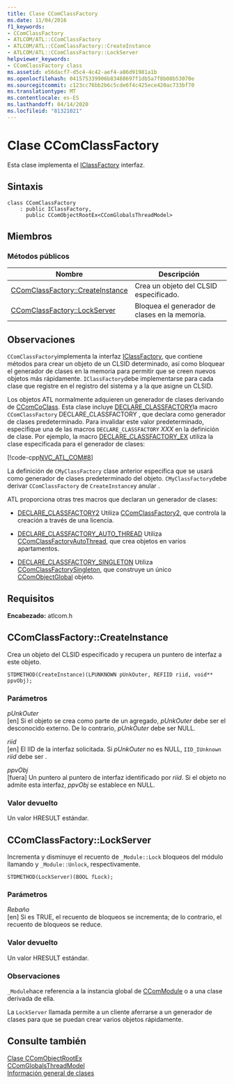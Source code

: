 ```yaml
---
title: Clase CComClassFactory
ms.date: 11/04/2016
f1_keywords:
- CComClassFactory
- ATLCOM/ATL::CComClassFactory
- ATLCOM/ATL::CComClassFactory::CreateInstance
- ATLCOM/ATL::CComClassFactory::LockServer
helpviewer_keywords:
- CComClassFactory class
ms.assetid: e56dacf7-d5c4-4c42-aef4-a86d91981a1b
ms.openlocfilehash: 041575339906b83488697f1db5a7f8b08b53070e
ms.sourcegitcommit: c123cc76bb2b6c5cde6f4c425ece420ac733bf70
ms.translationtype: MT
ms.contentlocale: es-ES
ms.lasthandoff: 04/14/2020
ms.locfileid: "81321021"
---
```

# <a name="ccomclassfactory-class"></a>Clase CComClassFactory

Esta clase implementa el [IClassFactory](/windows/win32/api/unknwnbase/nn-unknwnbase-iclassfactory) interfaz.

## <a name="syntax"></a>Sintaxis

```
class CComClassFactory
    : public IClassFactory,
      public CComObjectRootEx<CComGlobalsThreadModel>
```

## <a name="members"></a>Miembros

### <a name="public-methods"></a>Métodos públicos

|Nombre|Descripción|
|----------|-----------------|
|[CComClassFactory::CreateInstance](#createinstance)|Crea un objeto del CLSID especificado.|
|[CComClassFactory::LockServer](#lockserver)|Bloquea el generador de clases en la memoria.|

## <a name="remarks"></a>Observaciones

`CComClassFactory`implementa la interfaz [IClassFactory,](/windows/win32/api/unknwnbase/nn-unknwnbase-iclassfactory) que contiene métodos para crear un objeto de un CLSID determinado, así como bloquear el generador de clases en la memoria para permitir que se creen nuevos objetos más rápidamente. `IClassFactory`debe implementarse para cada clase que registre en el registro del sistema y a la que asigne un CLSID.

Los objetos ATL normalmente adquieren un generador de clases derivando de [CComCoClass](../../atl/reference/ccomcoclass-class.md). Esta clase incluye [DECLARE_CLASSFACTORY](aggregation-and-class-factory-macros.md#declare_classfactory)la macro `CComClassFactory` DECLARE_CLASSFACTORY , que declara como generador de clases predeterminado. Para invalidar este valor predeterminado, especifique una de las macros `DECLARE_CLASSFACTORY` *XXX* en la definición de clase. Por ejemplo, la macro [DECLARE_CLASSFACTORY_EX](aggregation-and-class-factory-macros.md#declare_classfactory_ex) utiliza la clase especificada para el generador de clases:

[!code-cpp[NVC_ATL_COM#8](../../atl/codesnippet/cpp/ccomclassfactory-class_1.h)]

La definición de `CMyClassFactory` clase anterior especifica que se usará como generador de clases predeterminado del objeto. `CMyClassFactory`debe derivar `CComClassFactory` de `CreateInstance`y anular .

ATL proporciona otras tres macros que declaran un generador de clases:

- [DECLARE_CLASSFACTORY2](aggregation-and-class-factory-macros.md#declare_classfactory2) Utiliza [CComClassFactory2](../../atl/reference/ccomclassfactory2-class.md), que controla la creación a través de una licencia.

- [DECLARE_CLASSFACTORY_AUTO_THREAD](aggregation-and-class-factory-macros.md#declare_classfactory_auto_thread) Utiliza [CComClassFactoryAutoThread](../../atl/reference/ccomclassfactoryautothread-class.md), que crea objetos en varios apartamentos.

- [DECLARE_CLASSFACTORY_SINGLETON](aggregation-and-class-factory-macros.md#declare_classfactory_singleton) Utiliza [CComClassFactorySingleton](../../atl/reference/ccomclassfactorysingleton-class.md), que construye un único [CComObjectGlobal](../../atl/reference/ccomobjectglobal-class.md) objeto.

## <a name="requirements"></a>Requisitos

**Encabezado:** atlcom.h

## <a name="ccomclassfactorycreateinstance"></a><a name="createinstance"></a>CComClassFactory::CreateInstance

Crea un objeto del CLSID especificado y recupera un puntero de interfaz a este objeto.

```
STDMETHOD(CreateInstance)(LPUNKNOWN pUnkOuter, REFIID riid, void** ppvObj);
```

### <a name="parameters"></a>Parámetros

*pUnkOuter*<br/>
[en] Si el objeto se crea como parte de un agregado, *pUnkOuter* debe ser el desconocido externo. De lo contrario, *pUnkOuter* debe ser NULL.

*riid*<br/>
[en] El IID de la interfaz solicitada. Si *pUnkOuter* no es NULL, `IID_IUnknown` *riid* debe ser .

*ppvObj*<br/>
[fuera] Un puntero al puntero de interfaz identificado por *riid*. Si el objeto no admite esta interfaz, *ppvObj* se establece en NULL.

### <a name="return-value"></a>Valor devuelto

Un valor HRESULT estándar.

## <a name="ccomclassfactorylockserver"></a><a name="lockserver"></a>CComClassFactory::LockServer

Incrementa y disminuye el recuento de `_Module::Lock` bloqueos del módulo llamando y `_Module::Unlock`, respectivamente.

```
STDMETHOD(LockServer)(BOOL fLock);
```

### <a name="parameters"></a>Parámetros

*Rebaño*<br/>
[en] Si es TRUE, el recuento de bloqueos se incrementa; de lo contrario, el recuento de bloqueos se reduce.

### <a name="return-value"></a>Valor devuelto

Un valor HRESULT estándar.

### <a name="remarks"></a>Observaciones

`_Module`hace referencia a la instancia global de [CComModule](../../atl/reference/ccommodule-class.md) o a una clase derivada de ella.

La `LockServer` llamada permite a un cliente aferrarse a un generador de clases para que se puedan crear varios objetos rápidamente.

## <a name="see-also"></a>Consulte también

[Clase CComObjectRootEx](../../atl/reference/ccomobjectrootex-class.md)<br/>
[CComGlobalsThreadModel](atl-typedefs.md#ccomglobalsthreadmodel)<br/>
[Información general de clases](../../atl/atl-class-overview.md)
